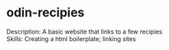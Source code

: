 # odin-recipies
Description: A basic website that links to a few recipies
<br>
Skills: Creating a html boilerplate; linking sites
